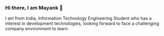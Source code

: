 ### Hi there, I am Mayank 👋
I am from India, Information Technology Engineering Student who has a interest in development technologies, 
looking forward to face a challenging company environment to learn.
